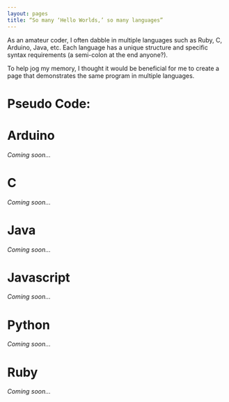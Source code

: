 ```yaml
---
layout: pages
title: “So many ‘Hello Worlds,’ so many languages”
---
```


As an amateur coder, I often dabble in multiple languages such as Ruby, C, Arduino, Java, etc. Each language has a unique structure and specific syntax requirements (a semi-colon at the end anyone?). 

To help jog my memory, I thought it would be beneficial for me to create a page that demonstrates the same program in multiple languages.

# Pseudo Code:

# Arduino

*Coming soon…*

# C

*Coming soon…*

# Java

*Coming soon…*

# Javascript

*Coming soon…*

# Python

*Coming soon…*

# Ruby

*Coming soon…*